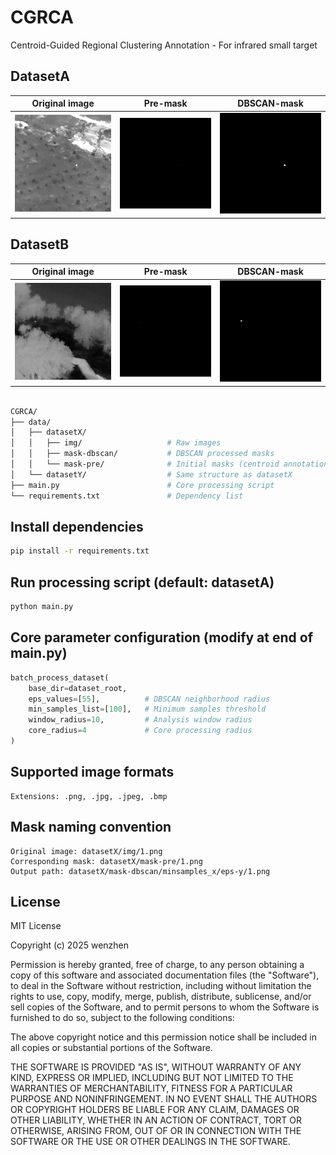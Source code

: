 # CGRCA

Centroid-Guided Regional Clustering Annotation - For infrared small target

## DatasetA

| ​**Original image** | ​**Pre-mask** | ​**DBSCAN-mask** |
|:---:|:---:|:---:|
| ![Original image](./data/datasetA/img/test/10.png) | ![Pre-mask](./data/datasetA/mask-pre/test/10.png) | ![DBSCAN-mask](./data/datasetA/mask-dbscan/minsamples_100/eps55/test/10.png) |

## DatasetB

| ​**Original image** | ​**Pre-mask** | ​**DBSCAN-mask** |
|:---:|:---:|:---:|
| ![Original image](./data/datasetB/img/test/10.png) | ![Pre-mask](./data/datasetB/mask-pre/test/10.png) | ![DBSCAN-mask](./data/datasetB/mask-dbscan/minsamples_100/eps55/test/10.png) |

```bash

CGRCA/
├── data/
│   ├── datasetX/
│   │   ├── img/                   # Raw images
│   │   ├── mask-dbscan/           # DBSCAN processed masks
│   │   └── mask-pre/              # Initial masks (centroid annotations)
│   └── datasetY/                  # Same structure as datasetX
├── main.py                        # Core processing script
└── requirements.txt               # Dependency list

```

## Install dependencies

```bash
pip install -r requirements.txt
```

## Run processing script (default: datasetA)

```bash
python main.py
```

## Core parameter configuration (modify at end of main.py)

```python
batch_process_dataset(
    base_dir=dataset_root,
    eps_values=[55],          # DBSCAN neighborhood radius
    min_samples_list=[100],   # Minimum samples threshold
    window_radius=10,         # Analysis window radius
    core_radius=4             # Core processing radius
)
```

## Supported image formats

```text
Extensions: .png, .jpg, .jpeg, .bmp
```

## Mask naming convention

```text
Original image: datasetX/img/1.png
Corresponding mask: datasetX/mask-pre/1.png
Output path: datasetX/mask-dbscan/minsamples_x/eps-y/1.png
```

## License

MIT License

Copyright (c) 2025 wenzhen

Permission is hereby granted, free of charge, to any person obtaining a copy
of this software and associated documentation files (the "Software"), to deal
in the Software without restriction, including without limitation the rights
to use, copy, modify, merge, publish, distribute, sublicense, and/or sell
copies of the Software, and to permit persons to whom the Software is
furnished to do so, subject to the following conditions:

The above copyright notice and this permission notice shall be included in all
copies or substantial portions of the Software.

THE SOFTWARE IS PROVIDED "AS IS", WITHOUT WARRANTY OF ANY KIND, EXPRESS OR
IMPLIED, INCLUDING BUT NOT LIMITED TO THE WARRANTIES OF MERCHANTABILITY,
FITNESS FOR A PARTICULAR PURPOSE AND NONINFRINGEMENT. IN NO EVENT SHALL THE
AUTHORS OR COPYRIGHT HOLDERS BE LIABLE FOR ANY CLAIM, DAMAGES OR OTHER
LIABILITY, WHETHER IN AN ACTION OF CONTRACT, TORT OR OTHERWISE, ARISING FROM,
OUT OF OR IN CONNECTION WITH THE SOFTWARE OR THE USE OR OTHER DEALINGS IN THE
SOFTWARE.
